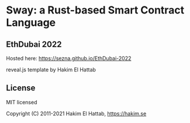 # Sway: a Rust-based Smart Contract Language
## EthDubai 2022

Hosted here: https://sezna.github.io/EthDubai-2022

reveal.js template by Hakim El Hattab

## License

MIT licensed

Copyright (C) 2011-2021 Hakim El Hattab, https://hakim.se
